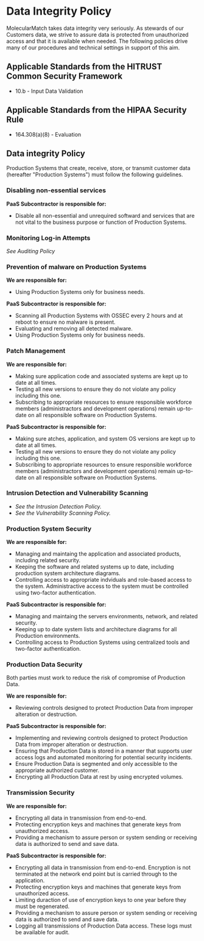 # Data Integrity Policy

MolecularMatch takes data integrity very seriously. As stewards of our Customers data, we strive to assure data is protected from unauthorized access and that it is available when needed. The following policies drive many of our procedures and technical settings in support of this aim.

## Applicable Standards from the HITRUST Common Security Framework

* 10.b - Input Data Validation

## Applicable Standards from the HIPAA Security Rule

* 164.308(a)(8) - Evaluation

## Data integrity Policy

Production Systems that create, receive, store, or transmit customer data (hereafter "Production Systems") must follow the following guidelines.

### Disabling non-essential services

**PaaS Subcontractor is responsible for:**

* Disable all non-essential and unrequired softward and services that are not vital to the business purpose or function of Production Systems. 

### Monitoring Log-in Attempts

*See Auditing Policy*

### Prevention of malware on Production Systems
**We are responsible for:**

* Using  Production Systems only for business needs.

**PaaS Subcontractor is responsible for:**

* Scanning all Production Systems with OSSEC every 2 hours and at reboot to ensure no malware is present. 
* Evaluating and removing all detected malware.
* Using Production Systems only for business needs.

### Patch Management

**We are responsible for:**

* Making sure application code and associated systems are kept up to date at all times. 
* Testing all new versions to ensure they do not violate any policy including this one.
* Subscribing to appropriate resources to ensure responsible workforce members (administractors and development operations) remain up-to-date on all responsible software on Production Systems.

**PaaS Subcontractor is responsible for:**

* Making sure atches, application, and system OS versions are kept up to date at all times. 
* Testing all new versions to ensure they do not violate any policy including this one.
* Subscribing to appropriate resources to ensure responsible workforce members (administractors and development operations) remain up-to-date on all responsible software on Production Systems.

### Intrusion Detection and Vulnerability Scanning

* *See the Intrusion Detection Policy.*  
* *See the Vulnerability Scanning Policy.* 

### Production System Security

**We are responsible for:**

* Managing and maintaing the application and associated products, including related security.
* Keeping the software and related systems up to date, including production system architecture diagrams.
* Controlling access to appropriate indviduals and role-based access to the system.  Administractive access to the system must be controlled using two-factor authentication.


**PaaS Subcontractor is responsible for:**

* Managing and maintaing the servers environments, network, and related security.
* Keeping up to date system lists and architecture diagrams for all Production environments.
* Controlling access to Production Systems using centralized tools and two-factor authentication.

### Production Data Security
Both parties must work to reduce the risk of compromise of Production Data.

**We are responsible for:**

* Reviewing controls designed to protect Production Data from improper alteration or destruction.

**PaaS Subcontractor is responsible for:**

* Implementing and reviewing controls designed to protect Production Data from improper alteration or destruction.
* Ensuring that Production Data is stored in a manner that supports user access logs and automated monitoring for potential security incidents.
* Ensure Production Data is segmented and only accessible to the appropriate authorized customer.
* Encrypting all Production Data at rest by using encrypted volumes.

### Transmission Security

**We are responsible for:**

* Encrypting all data in transmission from end-to-end.  
* Protecting encryption keys and machines that generate keys from unauthorized access.
* Providing a mechanism to assure person or system sending or receiving data is authorized to send and save data.


**PaaS Subcontractor is responsible for:**

* Encrypting all data in transmission from end-to-end.  Encryption is not terminated at the network end point but is carried through to the application.
* Protecting encryption keys and machines that generate keys from unauthorized access.
* Limiting duraction of use of encryption keys to one year before they must be regenerated.
* Providing a mechanism to assure person or system sending or receiving data is authorized to send and save data.
* Logging all transmissions of Production Data access. These logs must be available for audit.
